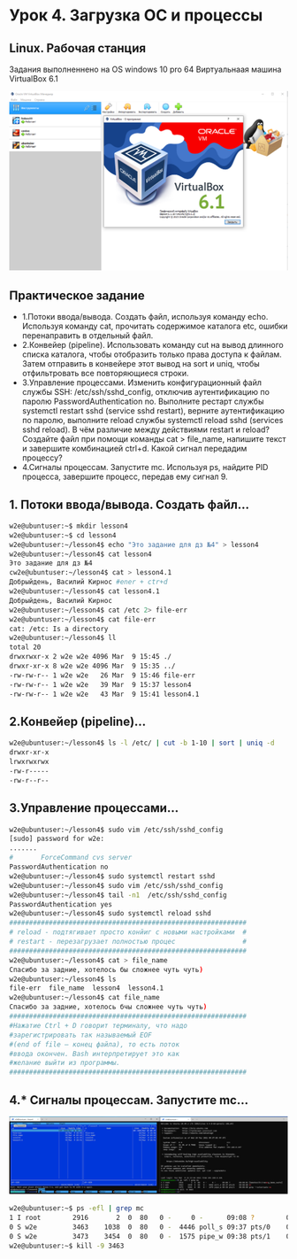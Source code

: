# Урок 4. Загрузка ОС и процессы
## Linux. Рабочая станция

Задания выполненнено на OS windows 10 pro 64
Виртуальнаая машина VirtualBox 6.1

![Иллюстрация к проекту](https://github.com/HENRYHKll/gb_linux_workstation/raw/main/lesson1/linux1-0.png)


## Практическое задание
- 1.Потоки ввода/вывода. Создать файл, используя команду echo. Используя команду cat, прочитать содержимое каталога etc, ошибки перенаправить в отдельный файл.
- 2.Конвейер (pipeline). Использовать команду cut на вывод длинного списка каталога, чтобы отобразить только права доступа к файлам. Затем отправить в конвейере этот вывод на sort и uniq, чтобы отфильтровать все повторяющиеся строки.
- 3.Управление процессами. Изменить конфигурационный файл службы SSH: /etc/ssh/sshd_config, отключив аутентификацию по паролю PasswordAuthentication no. Выполните рестарт службы systemctl restart sshd (service sshd restart), верните аутентификацию по паролю, выполните reload службы systemctl reload sshd (services sshd reload). В чём различие между действиями restart и reload? Создайте файл при помощи команды cat > file_name, напишите текст и завершите комбинацией ctrl+d. Какой сигнал передадим процессу?
- 4.Сигналы процессам. Запустите mc. Используя ps, найдите PID процесса, завершите процесс, передав ему сигнал 9.

## 1. Потоки ввода/вывода. Создать файл...

```sh
w2e@ubuntuser:~$ mkdir lesson4
w2e@ubuntuser:~$ cd lesson4
w2e@ubuntuser:~/lesson4$ echo "Это задание для дз №4" > lesson4
w2e@ubuntuser:~/lesson4$ cat lesson4
Это задание для дз №4
сw2e@ubuntuser:~/lesson4$ cat > lesson4.1
Добрыйдень, Василий Кирнос #ener + ctr+d
w2e@ubuntuser:~/lesson4$ cat lesson4.1
Добрыйдень, Василий Кирнос
w2e@ubuntuser:~/lesson4$ cat /etc 2> file-err
w2e@ubuntuser:~/lesson4$ cat file-err
cat: /etc: Is a directory
w2e@ubuntuser:~/lesson4$ ll
total 20
drwxrwxr-x 2 w2e w2e 4096 Mar  9 15:45 ./
drwxr-xr-x 8 w2e w2e 4096 Mar  9 15:35 ../
-rw-rw-r-- 1 w2e w2e   26 Mar  9 15:46 file-err
-rw-rw-r-- 1 w2e w2e   39 Mar  9 15:37 lesson4
-rw-rw-r-- 1 w2e w2e   43 Mar  9 15:41 lesson4.1

```

##  2.Конвейер (pipeline)...

```sh
w2e@ubuntuser:~/lesson4$ ls -l /etc/ | cut -b 1-10 | sort | uniq -d
drwxr-xr-x
lrwxrwxrwx
-rw-r-----
-rw-r--r--

```

##  3.Управление процессами...

```sh
w2e@ubuntuser:~/lesson4$ sudo vim /etc/ssh/sshd_config
[sudo] password for w2e:
.......
#       ForceCommand cvs server
PasswordAuthentication no
w2e@ubuntuser:~/lesson4$ sudo systemctl restart sshd
w2e@ubuntuser:~/lesson4$ sudo vim /etc/ssh/sshd_config
w2e@ubuntuser:~/lesson4$ tail -n1  /etc/ssh/sshd_config
PasswordAuthentication yes
w2e@ubuntuser:~/lesson4$ sudo systemctl reload sshd
############################################################
# reload - подтягивает просто конйиг с новыми настройками  #
# restart - перезагрузает полностью процес                 #
############################################################
w2e@ubuntuser:~/lesson4$ cat > file_name
Спасибо за задние, хотелось бы сложнее чуть чуть)
w2e@ubuntuser:~/lesson4$ ls
file-err  file_name  lesson4  lesson4.1
w2e@ubuntuser:~/lesson4$ cat file_name
Спасибо за задние, хотелось бчы сложнее чуть чуть)
############################################################
#Нажатие Ctrl + D говорит терминалу, что надо 
#зарегистрировать так называемый EOF 
#(end of file – конец файла), то есть поток 
#ввода окончен. Bash интерпретирует это как
#желание выйти из программы.
############################################################
```

## 4.* Сигналы процессам. Запустите mc...

![Иллюстрация к проекту](https://github.com/HENRYHKll/gb_linux_workstation/raw/main/lesson4/linux4-0.png)

```sh
w2e@ubuntuser:~$ ps -efl | grep mc
1 I root        2916       2  0  80   0 -     0 -      09:08 ?        00:00:01 [kworker/0:2-memcg_kmem_cache]
0 S w2e         3463    1038  0  80   0 -  4446 poll_s 09:37 pts/0    00:00:00 mc
0 S w2e         3473    3454  0  80   0 -  1575 pipe_w 09:38 pts/1    00:00:00 grep --color=auto mc
w2e@ubuntuser:~$ kill -9 3463
```